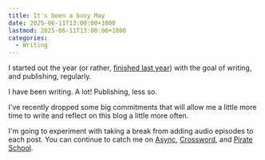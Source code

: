 ```yaml
---
title: It's been a busy May
date: 2025-06-11T13:00:00+1000
lastmod: 2025-06-11T13:00:00+1000
categories:
  - Writing
---
```


I started out the year (or rather, [finished last year](/posts/peacock-resolutions)) with the goal of writing, and publishing, regularly.

I have been writing. A lot! Publishing, less so.

I've recently dropped some big commitments that will allow me a little more time to write and reflect on this blog a little more often.

I'm going to experiment with taking a break from adding audio episodes to each post. You can continue to catch me on [Async](https://async.fm), [Crossword](https://crossword.fm), and [Pirate School](https://pirateschool.fm). 